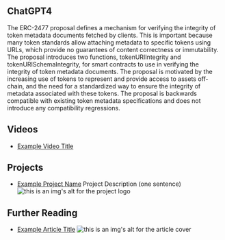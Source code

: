 ## ChatGPT4

The ERC-2477 proposal defines a mechanism for verifying the integrity of token metadata documents fetched by clients. This is important because many token standards allow attaching metadata to specific tokens using URLs, which provide no guarantees of content correctness or immutability. The proposal introduces two functions, tokenURIIntegrity and tokenURISchemaIntegrity, for smart contracts to use in verifying the integrity of token metadata documents. The proposal is motivated by the increasing use of tokens to represent and provide access to assets off-chain, and the need for a standardized way to ensure the integrity of metadata associated with these tokens. The proposal is backwards compatible with existing token metadata specifications and does not introduce any compatibility regressions.

## Videos

- [Example Video Title](https://www.youtube.com/watch?v=TDGq4aeevgY)

## Projects

- [Example Project Name](https://xxxx.xxx/xxxxx) Project Description (one sentence) ![this is an img's alt for the project logo](https://xxxx.xxx/project-logo.xxx)

## Further Reading

- [Example Article Title](https://xxxx.xxx/xxxxx) ![this is an img's alt for the article cover](https://xxxx.xxx/article-cover.xxx)
